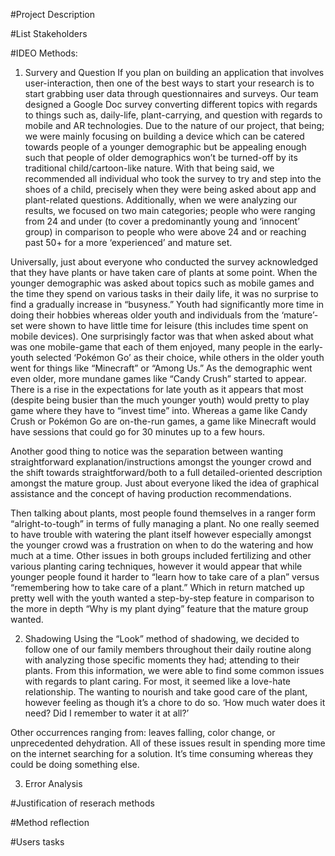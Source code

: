 #Project Description

#List Stakeholders

#IDEO Methods:
1. Survery and Question
If you plan on building an application that involves user-interaction, then one of the best ways to start your research is to start grabbing user data through questionnaires and surveys. Our team designed a Google Doc survey converting different topics with regards to things such as, daily-life, plant-carrying, and question with regards to mobile and AR technologies. Due to the nature of our project, that being; we were mainly focusing on building a device which can be catered towards people of a younger demographic but be appealing enough such that people of older demographics won’t be turned-off by its traditional child/cartoon-like nature. With that being said, we recommended all individual who took the survey to try and step into the shoes of a child, precisely when they were being asked about app and plant-related questions. Additionally, when we were analyzing our results, we focused on two main categories; people who were ranging from 24 and under (to cover a predominantly young and ‘innocent’ group) in comparison to people who were above 24 and or reaching past 50+ for a more ‘experienced’ and mature set. 

Universally, just about everyone who conducted the survey acknowledged that they have plants or have taken care of plants at some point. When the younger demographic was asked about topics such as mobile games and the time they spend on various tasks in their daily life, it was no surprise to find a gradually increase in “busyness.” Youth had significantly more time in doing their hobbies whereas older youth and individuals from the ‘mature’-set were shown to have little time for leisure (this includes time spent on mobile devices). One surprisingly factor was that when asked about what was one mobile-game that each of them enjoyed, many people in the early-youth selected ‘Pokémon Go’ as their choice, while others in the older youth went for things like “Minecraft” or “Among Us.” As the demographic went even older, more mundane games like “Candy Crush” started to appear. There is a rise in the expectations for late youth as it appears that most (despite being busier than the much younger youth) would pretty to play game where they have to “invest time” into. Whereas a game like Candy Crush or Pokémon Go are on-the-run games, a game like Minecraft would have sessions that could go for 30 minutes up to a few hours.  

Another good thing to notice was the separation between wanting straightforward explanation/instructions amongst the younger crowd and the shift towards straightforward/both to a full detailed-oriented description amongst the mature group. Just about everyone liked the idea of graphical assistance and the concept of having production recommendations. 

Then talking about plants, most people found themselves in a ranger form “alright-to-tough” in terms of fully managing a plant. No one really seemed to have trouble with watering the plant itself however especially amongst the younger crowd was a frustration on when to do the watering and how much at a time. Other issues in both groups included fertilizing and other various planting caring techniques, however it would appear that while younger people found it harder to “learn how to take care of a plan” versus “remembering how to take care of a plant.” Which in return matched up pretty well with the youth wanted a step-by-step feature in comparison to the more in depth “Why is my plant dying” feature that the mature group wanted. 

2. Shadowing
Using the “Look” method of shadowing, we decided to follow one of our family members throughout their daily routine along with analyzing those specific moments they had; attending to their plants. From this information, we were able to find some common issues with regards to plant caring. For most, it seemed like a love-hate relationship. The wanting to nourish and take good care of the plant, however feeling as though it’s a chore to do so. ‘How much water does it need? Did I remember to water it at all?’ 

Other occurrences ranging from: leaves falling, color change, or unprecedented dehydration. All of these issues result in spending more time on the internet searching for a solution. It’s time consuming whereas they could be doing something else. 


3. Error Analysis 

#Justification of reserach methods 


#Method reflection 

#Users tasks 

